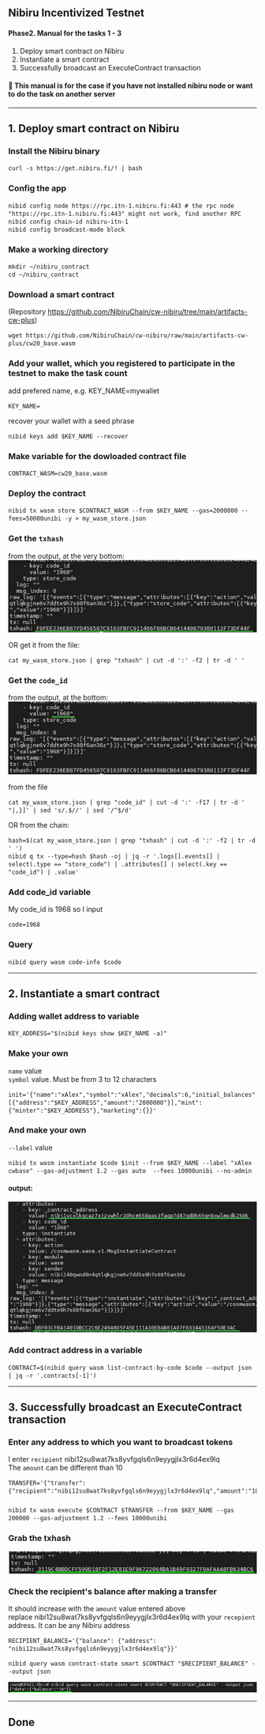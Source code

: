 ## Nibiru Incentivized Testnet 

#### Phase2. Manual for the tasks 1 - 3

1. Deploy smart contract on Nibiru    
2. Instantiate a smart contract    
3. Successfully broadcast an ExecuteContract transaction    

#### 📌 This manual is for the case if you have not installed nibiru node or want to do the task on another server
---

## 1. Deploy smart contract on Nibiru

### Install the Nibiru binary
```
curl -s https://get.nibiru.fi/! | bash
```

### Config the app
```
nibid config node https://rpc.itn-1.nibiru.fi:443 # the rpc node "https://rpc.itn-1.nibiru.fi:443" might not work, find another RPC
nibid config chain-id nibiru-itn-1
nibid config broadcast-mode block
```

### Make a working  directory
```
mkdir ~/nibiru_contract
cd ~/nibiru_contract
```

### Download a smart contract
(Repository https://github.com/NibiruChain/cw-nibiru/tree/main/artifacts-cw-plus)
```
wget https://github.com/NibiruChain/cw-nibiru/raw/main/artifacts-cw-plus/cw20_base.wasm
```

### Add your wallet, which you registered to participate in the testnet to make the task count
add prefered name, e.g. KEY_NAME=mywallet
```
KEY_NAME=
```
recover your wallet with a seed phrase
```
nibid keys add $KEY_NAME --recover
```

### Make variable for the dowloaded contract file
```
CONTRACT_WASM=cw20_base.wasm
```

### Deploy the contract
```
nibid tx wasm store $CONTRACT_WASM --from $KEY_NAME --gas=2000000 --fees=50000unibi -y > my_wasm_store.json
```

### Get the `txhash`
from the output, at the very bottom:    
![](https://github.com/toolfun/_pics/blob/main/nbtxhashexmp.jpg)    

OR get it from the file:
```
cat my_wasm_store.json | grep "txhash" | cut -d ':' -f2 | tr -d ' '
```

### Get the `code_id`
from the output, at the bottom:    
![](https://github.com/toolfun/_pics/blob/main/nbcodeexmp.jpg)

from the file
```
cat my_wasm_store.json | grep "code_id" | cut -d ':' -f17 | tr -d ' "|,}]' | sed 's/.$//' | sed '/^$/d'
```
OR from the chain:
```
hash=$(cat my_wasm_store.json | grep "txhash" | cut -d ':' -f2 | tr -d ' ')
nibid q tx --type=hash $hash -oj | jq -r '.logs[].events[] | select(.type == "store_code") | .attributes[] | select(.key == "code_id") | .value'
```

### Add code_id variable
My code_id is 1968 so I input
```
code=1968
```

### Query
```
nibid query wasm code-info $code
```

____

## 2. Instantiate a smart contract

### Adding wallet address to variable
```
KEY_ADDRESS="$(nibid keys show $KEY_NAME -a)"
```

### Make your own 
`name` value    
`symbol` value. Must be from 3 to 12 characters

```
init='{"name":"xAlex","symbol":"xAlex","decimals":6,"initial_balances":[{"address":"$KEY_ADDRESS","amount":"2000000"}],"mint":{"minter":"$KEY_ADDRESS"},"marketing":{}}'
```

### And make your own
`--label` value 
```
nibid tx wasm instantiate $code $init --from $KEY_NAME --label "xAlex cwbase" --gas-adjustment 1.2 --gas auto  --fees 10000unibi --no-admin
```

#### output:
![](https://github.com/toolfun/_pics/blob/main/nbcntrexmp.jpg)


### Add contract address in a variable
```
CONTRACT=$(nibid query wasm list-contract-by-code $code --output json | jq -r '.contracts[-1]')
```

____

## 3. Successfully broadcast an ExecuteContract transaction

### Enter any address to which you want to broadcast tokens
I enter `recipient` nibi12su8wat7ks8yvfgqls6n9eyygjlx3r6d4ex9lq    
The `amount` can be different than 10
```
TRANSFER='{"transfer":{"recipient":"nibi12su8wat7ks8yvfgqls6n9eyygjlx3r6d4ex9lq","amount":"10"}}'
```

### 
```
nibid tx wasm execute $CONTRACT $TRANSFER --from $KEY_NAME --gas 200000 --gas-adjustment 1.2 --fees 10000unibi
```

### Grab the txhash
![](https://github.com/toolfun/_pics/raw/main/nbbrdcstexmp.jpg)

### Check the recipient's balance after making a transfer
It should increase with the `amount` value entered above    
replace nibi12su8wat7ks8yvfgqls6n9eyygjlx3r6d4ex9lq with your `recepient` address. It can be any Nibiru address
```
RECIPIENT_BALANCE='{"balance": {"address": "nibi12su8wat7ks8yvfgqls6n9eyygjlx3r6d4ex9lq"}}'
```
```
nibid query wasm contract-state smart $CONTRACT "$RECIPIENT_BALANCE" --output json
```

![](https://raw.githubusercontent.com/toolfun/_pics/main/qwasmcontrstt.jpg)


____

## Done
